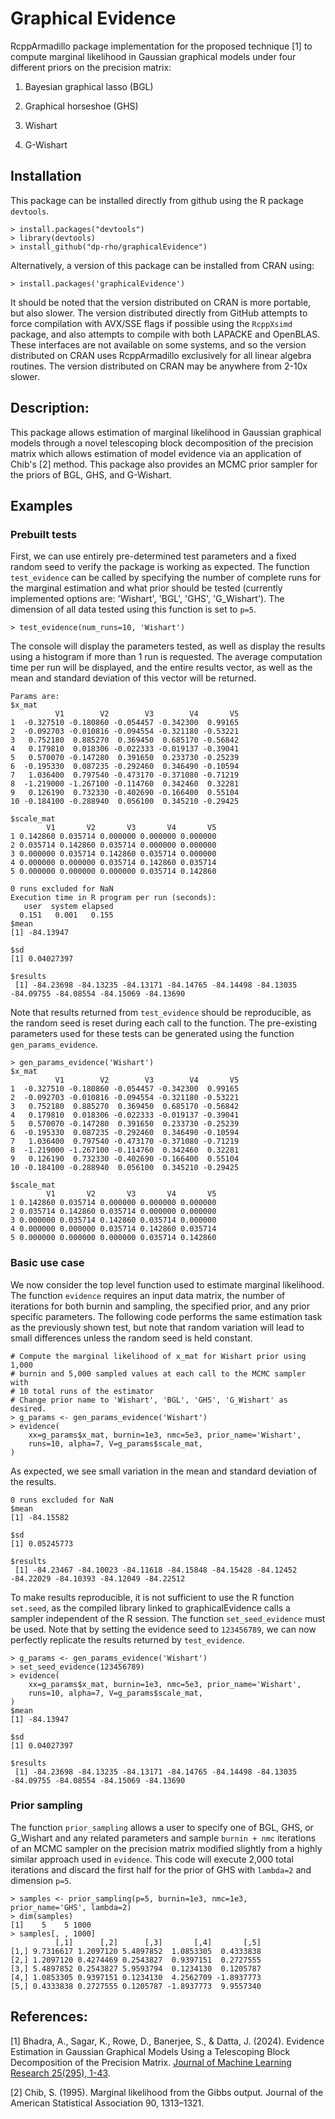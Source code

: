 # Graphical Evidence
RcppArmadillo package implementation for the proposed technique [1] to compute marginal likelihood in Gaussian graphical models under four different priors on the precision matrix:

1. Bayesian graphical lasso (BGL)

2. Graphical horseshoe (GHS)

3. Wishart

4. G-Wishart

## Installation
This package can be installed directly from github using the R package `devtools`.

```
> install.packages("devtools")
> library(devtools)
> install_github("dp-rho/graphicalEvidence")
```

Alternatively, a version of this package can be installed from CRAN using:

```
> install.packages('graphicalEvidence')
```

It should be noted that the version distributed on CRAN is more portable, but also slower. The version distributed directly from GitHub attempts to force compilation with AVX/SSE flags if possible using the `RcppXsimd` package, and also attempts to compile with both LAPACKE and OpenBLAS. These interfaces are not available on some systems, and so the version distributed on CRAN uses RcppArmadillo exclusively for all linear algebra routines. The version distributed on CRAN may be anywhere from 2-10x slower.

## Description:
This package allows estimation of marginal likelihood in Gaussian graphical models through a novel telescoping block decomposition of the precision matrix which allows estimation of model evidence via an application of Chib's [2] method. This package also provides an MCMC prior sampler for the priors of BGL, GHS, and G-Wishart.

## Examples

### Prebuilt tests
First, we can use entirely pre-determined test parameters and a fixed random seed to verify the package is working as expected. The function `test_evidence` can be called by specifying the number of complete runs for the marginal estimation and what prior should be tested (currently implemented options are: 'Wishart', 'BGL', 'GHS', 'G_Wishart').  The dimension of all data tested using this function is set to `p=5`. 
```
> test_evidence(num_runs=10, 'Wishart')
```
The console will display the parameters tested, as well as display the results using a histogram if more than 1 run is requested. The average computation time per run will be displayed, and the entire results vector, as well as the mean and standard deviation of this vector will be returned.
```
Params are: 
$x_mat
          V1        V2        V3        V4       V5
1  -0.327510 -0.180860 -0.054457 -0.342300  0.99165
2  -0.092703 -0.010816 -0.094554 -0.321180 -0.53221
3   0.752180  0.885270  0.369450  0.685170 -0.56842
4   0.179810  0.018306 -0.022333 -0.019137 -0.39041
5   0.570070 -0.147280  0.391650  0.233730 -0.25239
6  -0.195330  0.087235 -0.292460  0.346490 -0.10594
7   1.036400  0.797540 -0.473170 -0.371080 -0.71219
8  -1.219000 -1.267100 -0.114760  0.342460  0.32281
9   0.126190  0.732330 -0.402690 -0.166400  0.55104
10 -0.184100 -0.288940  0.056100  0.345210 -0.29425

$scale_mat
        V1       V2       V3       V4       V5
1 0.142860 0.035714 0.000000 0.000000 0.000000
2 0.035714 0.142860 0.035714 0.000000 0.000000
3 0.000000 0.035714 0.142860 0.035714 0.000000
4 0.000000 0.000000 0.035714 0.142860 0.035714
5 0.000000 0.000000 0.000000 0.035714 0.142860

0 runs excluded for NaN
Execution time in R program per run (seconds):
   user  system elapsed 
  0.151   0.001   0.155 
$mean
[1] -84.13947

$sd
[1] 0.04027397

$results
 [1] -84.23698 -84.13235 -84.13171 -84.14765 -84.14498 -84.13035 -84.09755 -84.08554 -84.15069 -84.13690
```

Note that results returned from `test_evidence` should be reproducible, as the random seed is reset during each call to the function. The pre-existing parameters used for these tests can be generated using the function `gen_params_evidence`. 
```
> gen_params_evidence('Wishart')
$x_mat
          V1        V2        V3        V4       V5
1  -0.327510 -0.180860 -0.054457 -0.342300  0.99165
2  -0.092703 -0.010816 -0.094554 -0.321180 -0.53221
3   0.752180  0.885270  0.369450  0.685170 -0.56842
4   0.179810  0.018306 -0.022333 -0.019137 -0.39041
5   0.570070 -0.147280  0.391650  0.233730 -0.25239
6  -0.195330  0.087235 -0.292460  0.346490 -0.10594
7   1.036400  0.797540 -0.473170 -0.371080 -0.71219
8  -1.219000 -1.267100 -0.114760  0.342460  0.32281
9   0.126190  0.732330 -0.402690 -0.166400  0.55104
10 -0.184100 -0.288940  0.056100  0.345210 -0.29425

$scale_mat
        V1       V2       V3       V4       V5
1 0.142860 0.035714 0.000000 0.000000 0.000000
2 0.035714 0.142860 0.035714 0.000000 0.000000
3 0.000000 0.035714 0.142860 0.035714 0.000000
4 0.000000 0.000000 0.035714 0.142860 0.035714
5 0.000000 0.000000 0.000000 0.035714 0.142860
```

### Basic use case
We now consider the top level function used to estimate marginal likelihood. The function `evidence` requires an input data matrix, the number of iterations for both burnin and sampling, the specified prior, and any prior specific parameters.  The following code performs the same estimation task as the previously shown test, but note that random variation will lead to small differences unless the random seed is held constant. 
```
# Compute the marginal likelihood of x_mat for Wishart prior using 1,000 
# burnin and 5,000 sampled values at each call to the MCMC sampler with
# 10 total runs of the estimator
# Change prior name to 'Wishart', 'BGL', 'GHS', 'G_Wishart' as desired.
> g_params <- gen_params_evidence('Wishart')
> evidence(
	xx=g_params$x_mat, burnin=1e3, nmc=5e3, prior_name='Wishart', 
	runs=10, alpha=7, V=g_params$scale_mat,
)
```
As expected, we see small variation in the mean and standard deviation of the results.
```
0 runs excluded for NaN
$mean
[1] -84.15582

$sd
[1] 0.05245773

$results
 [1] -84.23467 -84.10023 -84.11618 -84.15848 -84.15428 -84.12452 -84.22029 -84.10393 -84.12049 -84.22512
```
To make results reproducible, it is not sufficient to use the R function `set.seed`, as the compiled library linked to graphicalEvidence calls a sampler independent of the R session. The function `set_seed_evidence` must be used.  Note that by setting the evidence seed to `123456789`, we can now perfectly replicate the results returned by `test_evidence`.
```
> g_params <- gen_params_evidence('Wishart')
> set_seed_evidence(123456789)
> evidence(
	xx=g_params$x_mat, burnin=1e3, nmc=5e3, prior_name='Wishart', 
	runs=10, alpha=7, V=g_params$scale_mat,
)
$mean
[1] -84.13947

$sd
[1] 0.04027397

$results
 [1] -84.23698 -84.13235 -84.13171 -84.14765 -84.14498 -84.13035 -84.09755 -84.08554 -84.15069 -84.13690
```
### Prior sampling
The function `prior_sampling` allows a user to specify one of BGL, GHS, or G_Wishart and any related parameters and sample `burnin + nmc` iterations of an MCMC sampler on the precision matrix modified slightly from a highly similar approach used in `evidence`. This code will execute 2,000 total iterations and discard the first half for the prior of GHS with `lambda=2` and dimension `p=5`.
```
> samples <- prior_sampling(p=5, burnin=1e3, nmc=1e3, prior_name='GHS', lambda=2)
> dim(samples)
[1]    5    5 1000
> samples[, , 1000]
          [,1]      [,2]      [,3]       [,4]       [,5]
[1,] 9.7316617 1.2097120 5.4897852  1.0853305  0.4333838
[2,] 1.2097120 0.4274469 0.2543827  0.9397151  0.2727555
[3,] 5.4897852 0.2543827 5.9593794  0.1234130  0.1205787
[4,] 1.0853305 0.9397151 0.1234130  4.2562709 -1.8937773
[5,] 0.4333838 0.2727555 0.1205787 -1.8937773  9.9557340
```

## References:
[1] Bhadra, A., Sagar, K., Rowe, D., Banerjee, S., & Datta, J. (2024). Evidence Estimation in Gaussian Graphical Models Using a Telescoping Block Decomposition of the Precision Matrix. [Journal of Machine Learning Research 25(295), 1-43](https://jmlr.org/papers/v25/23-0254.html).

[2] Chib, S. (1995). Marginal likelihood from the Gibbs output. Journal of the American Statistical
Association 90, 1313–1321.
